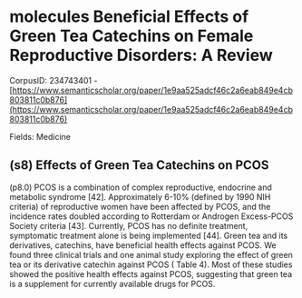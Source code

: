 # molecules Beneficial Effects of Green Tea Catechins on Female Reproductive Disorders: A Review

CorpusID: 234743401 - [https://www.semanticscholar.org/paper/1e9aa525adcf46c2a6eab849e4cb803811c0b876](https://www.semanticscholar.org/paper/1e9aa525adcf46c2a6eab849e4cb803811c0b876)

Fields: Medicine

## (s8) Effects of Green Tea Catechins on PCOS
(p8.0) PCOS is a combination of complex reproductive, endocrine and metabolic syndrome [42]. Approximately 6-10% (defined by 1990 NIH criteria) of reproductive women have been affected by PCOS, and the incidence rates doubled according to Rotterdam or Androgen Excess-PCOS Society criteria [43]. Currently, PCOS has no definite treatment, symptomatic treatment alone is being implemented [44]. Green tea and its derivatives, catechins, have beneficial health effects against PCOS. We found three clinical trials and one animal study exploring the effect of green tea or its derivative catechin against PCOS ( Table 4). Most of these studies showed the positive health effects against PCOS, suggesting that green tea is a supplement for currently available drugs for PCOS.

